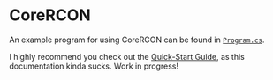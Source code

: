 # CoreRCON

An example program for using CoreRCON can be found in [`Program.cs`](https://github.com/Challengermode/CoreRcon/blob/master/src/RconShell/Program.cs).

I highly recommend you check out the [Quick-Start Guide](https://github.com/ScottKaye/CoreRCON/blob/master/README.md), as this documentation kinda sucks.  Work in progress!
